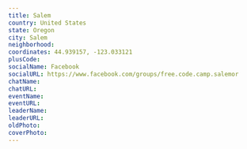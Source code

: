 ```yaml
---
title: Salem
country: United States
state: Oregon
city: Salem
neighborhood: 
coordinates: 44.939157, -123.033121
plusCode:
socialName: Facebook
socialURL: https://www.facebook.com/groups/free.code.camp.salemor
chatName:
chatURL:
eventName:
eventURL:
leaderName:
leaderURL:
oldPhoto: 
coverPhoto:
---
```

